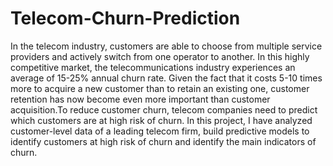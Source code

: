 # Telecom-Churn-Prediction
In the telecom industry, customers are able to choose from multiple service providers and actively switch from one operator to another. In this highly competitive market, the telecommunications industry experiences an average of 15-25% annual churn rate. Given the fact that it costs 5-10 times more to acquire a new customer than to retain an existing one, customer retention has now become even more important than customer acquisition.To reduce customer churn, telecom companies need to predict which customers are at high risk of churn.
In this project, I have analyzed customer-level data of a leading telecom firm, build predictive models to identify customers at high risk of churn and identify the main indicators of churn.
